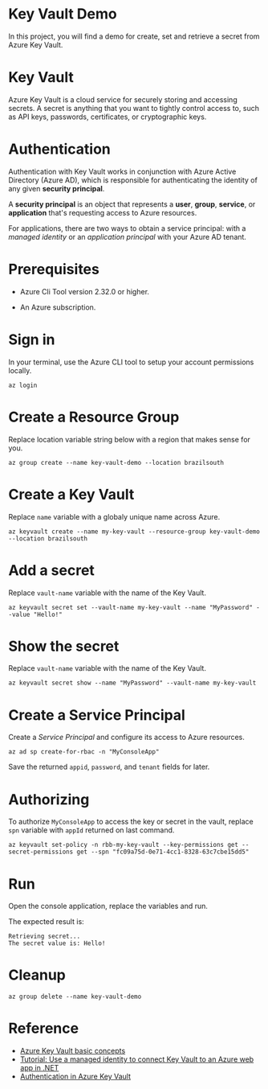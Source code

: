 # Key Vault Demo

In this project, you will find a demo for create, set and retrieve a secret from
Azure Key Vault.

# Key Vault

Azure Key Vault is a cloud service for securely storing and accessing secrets. A
secret is anything that you want to tightly control access to, such as API keys,
passwords, certificates, or cryptographic keys.

# Authentication

Authentication with Key Vault works in conjunction with Azure Active Directory
(Azure AD), which is responsible for authenticating the identity of any given
**security principal**.

A **security principal** is an object that represents a **user**, **group**,
**service**, or **application** that's requesting access to Azure resources.

For applications, there are two ways to obtain a service principal: with a
*managed identity* or an *application principal* with your Azure AD tenant.

# Prerequisites

 * Azure Cli Tool version 2.32.0 or higher.

 * An Azure subscription.

# Sign in

In your terminal, use the Azure CLI tool to setup your account permissions locally.

```
az login
```

# Create a Resource Group

Replace location variable string below with a region that makes sense for you.

```
az group create --name key-vault-demo --location brazilsouth
```

# Create a Key Vault

Replace `name` variable with a globaly unique name across Azure.

```
az keyvault create --name my-key-vault --resource-group key-vault-demo --location brazilsouth
```

# Add a secret

Replace `vault-name` variable with the name of the Key Vault.

```
az keyvault secret set --vault-name my-key-vault --name "MyPassword" --value "Hello!"
```

# Show the secret

Replace `vault-name` variable with the name of the Key Vault.

```
az keyvault secret show --name "MyPassword" --vault-name my-key-vault
```

# Create a Service Principal

Create a *Service Principal* and configure its access to Azure resources.

```
az ad sp create-for-rbac -n "MyConsoleApp"
```

Save the returned `appid`, `password`, and `tenant` fields for later.

# Authorizing

To authorize `MyConsoleApp` to access the key or secret in the vault, replace `spn` variable
with `appId` returned on last command.

```
az keyvault set-policy -n rbb-my-key-vault --key-permissions get --secret-permissions get --spn "fc09a75d-0e71-4cc1-8328-63c7cbe15dd5"
```

# Run

Open the console application, replace the variables and run.

The expected result is:

```
Retrieving secret...
The secret value is: Hello!
```

# Cleanup

```
az group delete --name key-vault-demo
```

# Reference

 * [Azure Key Vault basic concepts](https://docs.microsoft.com/en-us/azure/key-vault/general/basic-concepts)
 * [Tutorial: Use a managed identity to connect Key Vault to an Azure web app in .NET](https://docs.microsoft.com/en-us/azure/key-vault/general/tutorial-net-create-vault-azure-web-app)
 * [Authentication in Azure Key Vault](https://docs.microsoft.com/en-us/azure/key-vault/general/authentication)
